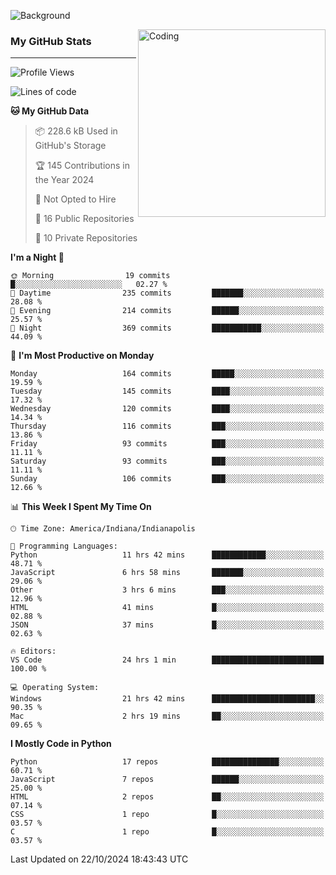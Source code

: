 ![Background](https://github.com/Nguyen-Noah/Nguyen-Noah/assets/112649680/f5d2296f-0508-400c-abcf-47c085708a2a)

<img align="right" alt="Coding" width="300" src="https://cdn.dribbble.com/users/1277312/screenshots/14733298/media/39b1045e593737587dd60e42c8422d1f.gif" >

### My GitHub Stats
---
<!--START_SECTION:waka-->
![Profile Views](http://img.shields.io/badge/Profile%20Views-0-blue)

![Lines of code](https://img.shields.io/badge/From%20Hello%20World%20I%27ve%20Written-188.1%20thousand%20lines%20of%20code-blue)

**🐱 My GitHub Data** 

> 📦 228.6 kB Used in GitHub's Storage 
 > 
> 🏆 145 Contributions in the Year 2024
 > 
> 🚫 Not Opted to Hire
 > 
> 📜 16 Public Repositories 
 > 
> 🔑 10 Private Repositories 
 > 
**I'm a Night 🦉** 

```text
🌞 Morning                19 commits          █░░░░░░░░░░░░░░░░░░░░░░░░   02.27 % 
🌆 Daytime                235 commits         ███████░░░░░░░░░░░░░░░░░░   28.08 % 
🌃 Evening                214 commits         ██████░░░░░░░░░░░░░░░░░░░   25.57 % 
🌙 Night                  369 commits         ███████████░░░░░░░░░░░░░░   44.09 % 
```
📅 **I'm Most Productive on Monday** 

```text
Monday                   164 commits         █████░░░░░░░░░░░░░░░░░░░░   19.59 % 
Tuesday                  145 commits         ████░░░░░░░░░░░░░░░░░░░░░   17.32 % 
Wednesday                120 commits         ████░░░░░░░░░░░░░░░░░░░░░   14.34 % 
Thursday                 116 commits         ███░░░░░░░░░░░░░░░░░░░░░░   13.86 % 
Friday                   93 commits          ███░░░░░░░░░░░░░░░░░░░░░░   11.11 % 
Saturday                 93 commits          ███░░░░░░░░░░░░░░░░░░░░░░   11.11 % 
Sunday                   106 commits         ███░░░░░░░░░░░░░░░░░░░░░░   12.66 % 
```


📊 **This Week I Spent My Time On** 

```text
🕑︎ Time Zone: America/Indiana/Indianapolis

💬 Programming Languages: 
Python                   11 hrs 42 mins      ████████████░░░░░░░░░░░░░   48.71 % 
JavaScript               6 hrs 58 mins       ███████░░░░░░░░░░░░░░░░░░   29.06 % 
Other                    3 hrs 6 mins        ███░░░░░░░░░░░░░░░░░░░░░░   12.96 % 
HTML                     41 mins             █░░░░░░░░░░░░░░░░░░░░░░░░   02.88 % 
JSON                     37 mins             █░░░░░░░░░░░░░░░░░░░░░░░░   02.63 % 

🔥 Editors: 
VS Code                  24 hrs 1 min        █████████████████████████   100.00 % 

💻 Operating System: 
Windows                  21 hrs 42 mins      ███████████████████████░░   90.35 % 
Mac                      2 hrs 19 mins       ██░░░░░░░░░░░░░░░░░░░░░░░   09.65 % 
```

**I Mostly Code in Python** 

```text
Python                   17 repos            ███████████████░░░░░░░░░░   60.71 % 
JavaScript               7 repos             ██████░░░░░░░░░░░░░░░░░░░   25.00 % 
HTML                     2 repos             ██░░░░░░░░░░░░░░░░░░░░░░░   07.14 % 
CSS                      1 repo              █░░░░░░░░░░░░░░░░░░░░░░░░   03.57 % 
C                        1 repo              █░░░░░░░░░░░░░░░░░░░░░░░░   03.57 % 
```




 Last Updated on 22/10/2024 18:43:43 UTC
<!--END_SECTION:waka-->

<!--
**Nguyen-Noah/Nguyen-Noah** is a ✨ _special_ ✨ repository because its `README.md` (this file) appears on your GitHub profile.

Here are some ideas to get you started:

- 🔭 I’m currently working on ...
- 🌱 I’m currently learning ...
- 👯 I’m looking to collaborate on ...
- 🤔 I’m looking for help with ...
- 💬 Ask me about ...
- 📫 How to reach me: ...
- 😄 Pronouns: ...
- ⚡ Fun fact: ...
-->

